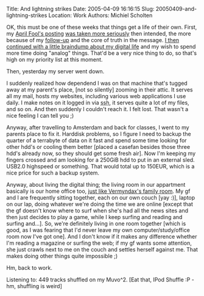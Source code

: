 Title: And lightning strikes
Date: 2005-04-09 16:16:15
Slug: 20050409-and-lightning-strikes
Location: Work
Authors: Michiel Scholten

<p>OK, this must be one of these weeks that things get a life of their own. First, my <a href="/~mbscholt/index.php?rantid=252">April Fool's posting</a> <a href="http://www.galaxycow.com/blogs/vermyndax/archive/2005/04/07/2116.aspx">was taken more seriously</a> then intended, the more because of my <a href="/~mbscholt/index.php?rantid=253">follow-up</a> and the core of truth in the message. <a href="/~mbscholt/index.php?rantid=254">I then continued with a little braindump about my digital life</a> and my wish to spend more time doing "analog" things. That'd be a very nice thing to do, so that's high on my priority list at this moment.</p>

<p>Then, yesterday my server went down.</p>

<p>I suddenly realized how dependend I was on that machine that's tugged away at my parent's place, [not so silently] zooming in their attic. It serves all my mail, hosts my websites, including various web applications I use daily. I make notes on it logged in via <acronym title="secure shell">ssh</acronym>, it serves quite a lot of my files, and so on. And then suddenly I couldn't reach it. I felt lost. That wasn't a nice feeling I can tell you ;)</p>

<p>Anyway, after travelling to Amsterdam and back for classes, I went to my parents place to fix it. Harddisk problems, so I figure I need to backup the quarter of a terrabyte of data on it fast and spend some time looking for other hdd's or cooling them better [placed a casefan besides those three hdd's already now, so they should get some fresh air]. Now I'm keeping my fingers crossed and am looking for a 250GiB hdd to put in an external sled. USB2.0 highspeed or something. That would total up to 150EUR, which is a nice price for such a backup system.</p>

<p>Anyway, about living the digital thing; the living room in our appartment basically is our home office too, <a href="http://www.galaxycow.com/blogs/vermyndax/archive/2005/04/08/2119.aspx">just like Vermyndax's family room</a>. My gf and I are frequently sitting together, each on our own couch [yay :)], laptop on our lap, doing whatever we're doing the time we are online [except that the gf doesn't know where to surf when she's had all the news sites and then just decides to play a game, while I keep surfing and reading and surfing and...]. So, we're definitely living in one room together [which is good, as I was fearing that I'd never leave my own computer/study/office room now I've got one]. And I don't know if it makes any difference whether I'm reading a magazine or surfing the web; if my gf wants some attention, she just crawls next to me on the couch and settles herself against me. That makes doing other things quite impossible ;)</p>

<p>Hm, back to work.</p>

<p>Listening to: 449 tracks shuffled on my Muvo^2. [Eat that, IPod Shuffle :P - hm, shuffling is weird]</p>
